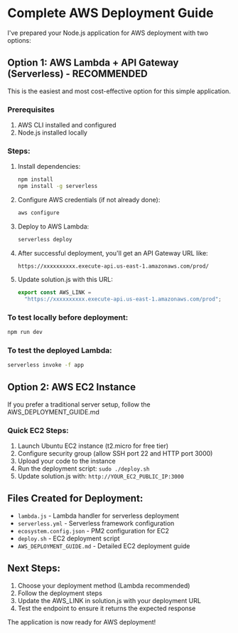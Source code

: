 # Complete AWS Deployment Guide

I've prepared your Node.js application for AWS deployment with two options:

## Option 1: AWS Lambda + API Gateway (Serverless) - RECOMMENDED

This is the easiest and most cost-effective option for this simple application.

### Prerequisites

1. AWS CLI installed and configured
2. Node.js installed locally

### Steps:

1. Install dependencies:

   ```cmd
   npm install
   npm install -g serverless
   ```

2. Configure AWS credentials (if not already done):

   ```cmd
   aws configure
   ```

3. Deploy to AWS Lambda:

   ```cmd
   serverless deploy
   ```

4. After successful deployment, you'll get an API Gateway URL like:

   ```
   https://xxxxxxxxxx.execute-api.us-east-1.amazonaws.com/prod/
   ```

5. Update solution.js with this URL:
   ```javascript
   export const AWS_LINK =
     "https://xxxxxxxxxx.execute-api.us-east-1.amazonaws.com/prod";
   ```

### To test locally before deployment:

```cmd
npm run dev
```

### To test the deployed Lambda:

```cmd
serverless invoke -f app
```

## Option 2: AWS EC2 Instance

If you prefer a traditional server setup, follow the AWS_DEPLOYMENT_GUIDE.md

### Quick EC2 Steps:

1. Launch Ubuntu EC2 instance (t2.micro for free tier)
2. Configure security group (allow SSH port 22 and HTTP port 3000)
3. Upload your code to the instance
4. Run the deployment script: `sudo ./deploy.sh`
5. Update solution.js with: `http://YOUR_EC2_PUBLIC_IP:3000`

## Files Created for Deployment:

- `lambda.js` - Lambda handler for serverless deployment
- `serverless.yml` - Serverless framework configuration
- `ecosystem.config.json` - PM2 configuration for EC2
- `deploy.sh` - EC2 deployment script
- `AWS_DEPLOYMENT_GUIDE.md` - Detailed EC2 deployment guide

## Next Steps:

1. Choose your deployment method (Lambda recommended)
2. Follow the deployment steps
3. Update the AWS_LINK in solution.js with your deployment URL
4. Test the endpoint to ensure it returns the expected response

The application is now ready for AWS deployment!
